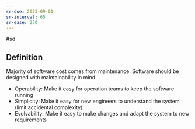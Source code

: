 ```yaml
---
sr-due: 2023-09-01
sr-interval: 65
sr-ease: 250
---
```


#sd

## Definition

Majority of software cost comes from maintenance. Software should be designed with maintainability in mind

- Operability: Make it easy for operation teams to keep the software running
- Simplicity: Make it easy for new engineers to understand the system (limit accidental complexity)
- Evolvability: Make it easy to make changes and adapt the system to new requirements

